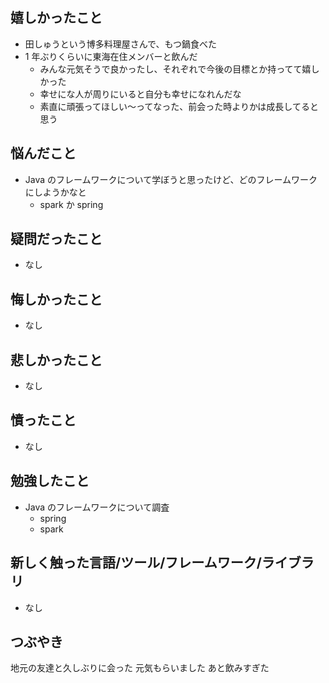 ## 嬉しかったこと

- 田しゅうという博多料理屋さんで、もつ鍋食べた
- 1 年ぶりくらいに東海在住メンバーと飲んだ
  - みんな元気そうで良かったし、それぞれで今後の目標とか持ってて嬉しかった
  - 幸せにな人が周りにいると自分も幸せになれんだな
  - 素直に頑張ってほしい〜ってなった、前会った時よりかは成長してると思う

## 悩んだこと

- Java のフレームワークについて学ぼうと思ったけど、どのフレームワークにしようかなと
  - spark か spring

## 疑問だったこと

- なし

## 悔しかったこと

- なし

## 悲しかったこと

- なし

## 憤ったこと

- なし

## 勉強したこと

- Java のフレームワークについて調査
  - spring
  - spark

## 新しく触った言語/ツール/フレームワーク/ライブラリ

- なし

## つぶやき

地元の友達と久しぶりに会った
元気もらいました
あと飲みすぎた
